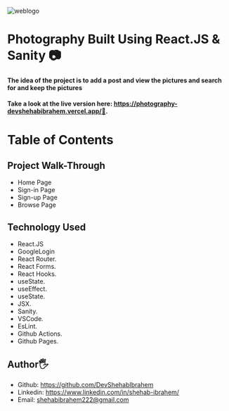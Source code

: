 ![weblogo](https://user-images.githubusercontent.com/91429966/163283851-e06861b0-c556-4512-ae5c-1ee48f377414.PNG) 
# Photography  Built Using React.JS & Sanity 📷
#### The idea of the project is to add a post and view the pictures and search for and keep the pictures

#### Take a look at the live version here: https://photography-devshehabibrahem.vercel.app/🧡.

# Table of Contents

## Project Walk-Through
- Home Page
- Sign-in Page
- Sign-up Page
- Browse Page

 ## Technology Used
- React.JS
- GoogleLogin
- React Router.
- React Forms.
- React Hooks.
- useState.
- useEffect.
- useState.
- JSX.
- Sanity.
- VSCode.
- EsLint.
- Github Actions.
- Github Pages.

## Author🖐
- Github: https://github.com/DevShehabIbrahem
- Linkedin: https://www.linkedin.com/in/shehab-ibrahem/
- Email: shehabibrahem222@gmail.com
